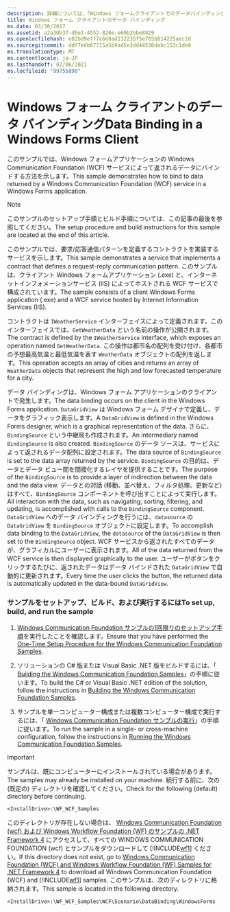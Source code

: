 ```yaml
---
description: 詳細については、「Windows フォームクライアントでのデータバインディング」を参照してください。
title: Windows フォーム クライアントのデータ バインディング
ms.date: 03/30/2017
ms.assetid: a2a30b37-d6e2-4552-820e-e60b2bbe8829
ms.openlocfilehash: e82bd9eff7c6e8ad132235f5e705b814225aec2d
ms.sourcegitcommit: ddf7edb67715a5b9a45e3dd44536dabc153c1de0
ms.translationtype: MT
ms.contentlocale: ja-JP
ms.lasthandoff: 02/06/2021
ms.locfileid: "99755890"
---
```

# <a name="data-binding-in-a-windows-forms-client"></a><span data-ttu-id="db8b6-103">Windows フォーム クライアントのデータ バインディング</span><span class="sxs-lookup"><span data-stu-id="db8b6-103">Data Binding in a Windows Forms Client</span></span>

<span data-ttu-id="db8b6-104">このサンプルでは、Windows フォームアプリケーションの Windows Communication Foundation (WCF) サービスによって返されるデータにバインドする方法を示します。</span><span class="sxs-lookup"><span data-stu-id="db8b6-104">This sample demonstrates how to bind to data returned by a Windows Communication Foundation (WCF) service in a Windows Forms application.</span></span>  
  
> [!NOTE]
> <span data-ttu-id="db8b6-105">このサンプルのセットアップ手順とビルド手順については、この記事の最後を参照してください。</span><span class="sxs-lookup"><span data-stu-id="db8b6-105">The setup procedure and build instructions for this sample are located at the end of this article.</span></span>  
  
 <span data-ttu-id="db8b6-106">このサンプルでは、要求/応答通信パターンを定義するコントラクトを実装するサービスを示します。</span><span class="sxs-lookup"><span data-stu-id="db8b6-106">This sample demonstrates a service that implements a contract that defines a request-reply communication pattern.</span></span> <span data-ttu-id="db8b6-107">このサンプルは、クライアント Windows フォームアプリケーション (.exe) と、インターネットインフォメーションサービス (IIS) によってホストされる WCF サービスで構成されています。</span><span class="sxs-lookup"><span data-stu-id="db8b6-107">The sample consists of a client Windows Forms application (.exe) and a WCF service hosted by Internet Information Services (IIS).</span></span>  
  
 <span data-ttu-id="db8b6-108">コントラクトは `IWeatherService` インターフェイスによって定義されます。このインターフェイスでは、`GetWeatherData` という名前の操作が公開されます。</span><span class="sxs-lookup"><span data-stu-id="db8b6-108">The contract is defined by the `IWeatherService` interface, which exposes an operation named `GetWeatherData`.</span></span> <span data-ttu-id="db8b6-109">この操作は都市名の配列を受け付け、各都市の予想最高気温と最低気温を表す `WeatherData` オブジェクトの配列を返します。</span><span class="sxs-lookup"><span data-stu-id="db8b6-109">This operation accepts an array of cities and returns an array of `WeatherData` objects that represent the high and low forecasted temperature for a city.</span></span>  
  
 <span data-ttu-id="db8b6-110">データ バインディングは、Windows フォーム アプリケーションのクライアントで発生します。</span><span class="sxs-lookup"><span data-stu-id="db8b6-110">The data binding occurs on the client in the Windows Forms application.</span></span> <span data-ttu-id="db8b6-111">`DataGridView` は Windows フォーム デザイナで定義し、データをグラフィック表示します。</span><span class="sxs-lookup"><span data-stu-id="db8b6-111">A `DataGridView` is defined in the Windows Forms designer, which is a graphical representation of the data.</span></span> <span data-ttu-id="db8b6-112">さらに、`BindingSource` という中継局も作成されます。</span><span class="sxs-lookup"><span data-stu-id="db8b6-112">An intermediary named `BindingSource` is also created.</span></span> <span data-ttu-id="db8b6-113">`BindingSource` のデータ ソースは、サービスによって返されるデータ配列に設定されます。</span><span class="sxs-lookup"><span data-stu-id="db8b6-113">The data source of `BindingSource` is set to the data array returned by the service.</span></span> <span data-ttu-id="db8b6-114">`BindingSource` の目的は、データとデータ ビュー間を間接化するレイヤを提供することです。</span><span class="sxs-lookup"><span data-stu-id="db8b6-114">The purpose of the `BindingSource` is to provide a layer of indirection between the data and the data view.</span></span> <span data-ttu-id="db8b6-115">データとの対話 (移動、並べ替え、フィルタ処理、更新など) はすべて、`BindingSource` コンポーネントを呼び出すことによって実行します。</span><span class="sxs-lookup"><span data-stu-id="db8b6-115">All interaction with the data, such as navigating, sorting, filtering, and updating, is accomplished with calls to the `BindingSource` component.</span></span> <span data-ttu-id="db8b6-116">`DataGridView` へのデータ バインディングを行うには、`datasource` の `DataGridView` を `BindingSource` オブジェクトに設定します。</span><span class="sxs-lookup"><span data-stu-id="db8b6-116">To accomplish data binding to the `DataGridView`, the `datasource` of the `DataGridView` is then set to the `BindingSource` object.</span></span> <span data-ttu-id="db8b6-117">WCF サービスから返されたすべてのデータが、グラフィカルにユーザーに表示されます。</span><span class="sxs-lookup"><span data-stu-id="db8b6-117">All of the data returned from the WCF service is then displayed graphically to the user.</span></span>  <span data-ttu-id="db8b6-118">ユーザーがボタンをクリックするたびに、返されたデータはデータ バインドされた `DataGridView` で自動的に更新されます。</span><span class="sxs-lookup"><span data-stu-id="db8b6-118">Every time the user clicks the button, the returned data is automatically updated in the data-bound `DataGridView`.</span></span>  
  
### <a name="to-set-up-build-and-run-the-sample"></a><span data-ttu-id="db8b6-119">サンプルをセットアップ、ビルド、および実行するには</span><span class="sxs-lookup"><span data-stu-id="db8b6-119">To set up, build, and run the sample</span></span>  
  
1. <span data-ttu-id="db8b6-120">[Windows Communication Foundation サンプルの1回限りのセットアップ手順](one-time-setup-procedure-for-the-wcf-samples.md)を実行したことを確認します。</span><span class="sxs-lookup"><span data-stu-id="db8b6-120">Ensure that you have performed the [One-Time Setup Procedure for the Windows Communication Foundation Samples](one-time-setup-procedure-for-the-wcf-samples.md).</span></span>  
  
2. <span data-ttu-id="db8b6-121">ソリューションの C# 版または Visual Basic .NET 版をビルドするには、「 [Building the Windows Communication Foundation Samples](building-the-samples.md)」の手順に従います。</span><span class="sxs-lookup"><span data-stu-id="db8b6-121">To build the C# or Visual Basic .NET edition of the solution, follow the instructions in [Building the Windows Communication Foundation Samples](building-the-samples.md).</span></span>  
  
3. <span data-ttu-id="db8b6-122">サンプルを単一コンピューター構成または複数コンピューター構成で実行するには、「 [Windows Communication Foundation サンプルの実行](running-the-samples.md)」の手順に従います。</span><span class="sxs-lookup"><span data-stu-id="db8b6-122">To run the sample in a single- or cross-machine configuration, follow the instructions in [Running the Windows Communication Foundation Samples](running-the-samples.md).</span></span>  
  
> [!IMPORTANT]
> <span data-ttu-id="db8b6-123">サンプルは、既にコンピューターにインストールされている場合があります。</span><span class="sxs-lookup"><span data-stu-id="db8b6-123">The samples may already be installed on your machine.</span></span> <span data-ttu-id="db8b6-124">続行する前に、次の (既定の) ディレクトリを確認してください。</span><span class="sxs-lookup"><span data-stu-id="db8b6-124">Check for the following (default) directory before continuing.</span></span>  
>
> `<InstallDrive>:\WF_WCF_Samples`  
>
> <span data-ttu-id="db8b6-125">このディレクトリが存在しない場合は、 [Windows Communication Foundation (wcf) および Windows Workflow Foundation (WF) のサンプルの .NET Framework 4](https://www.microsoft.com/download/details.aspx?id=21459) にアクセスして、すべての WINDOWS COMMUNICATION FOUNDATION (wcf) とサンプルをダウンロードして [!INCLUDE[wf1](../../../../includes/wf1-md.md)] ください。</span><span class="sxs-lookup"><span data-stu-id="db8b6-125">If this directory does not exist, go to [Windows Communication Foundation (WCF) and Windows Workflow Foundation (WF) Samples for .NET Framework 4](https://www.microsoft.com/download/details.aspx?id=21459) to download all Windows Communication Foundation (WCF) and [!INCLUDE[wf1](../../../../includes/wf1-md.md)] samples.</span></span> <span data-ttu-id="db8b6-126">このサンプルは、次のディレクトリに格納されます。</span><span class="sxs-lookup"><span data-stu-id="db8b6-126">This sample is located in the following directory.</span></span>  
>
> `<InstallDrive>:\WF_WCF_Samples\WCF\Scenario\DataBinding\WindowsForms`  
